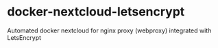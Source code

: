 # docker-nextcloud-letsencrypt
Automated docker nextcloud for nginx proxy (webproxy) integrated with LetsEncrypt
